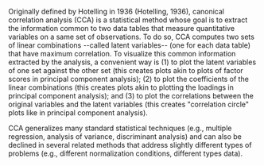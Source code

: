 
Originally defined by Hotelling in 1936 (Hotelling, 1936),
canonical correlation analysis (CCA)
is a statistical method whose goal is to extract the
information common to two data tables that measure quantitative
variables on a same set of observations.
To do so, CCA computes two sets of linear combinations --called latent variables--
(one for each data table) that have maximum correlation.
To visualize this common information 
extracted by the analysis, 
a convenient way
is (1) to plot the latent variables of one set against the other set
(this creates plots akin to plots of factor scores in principal component analysis);
 (2) to plot the coefficients of the linear combinations 
(this creates plots akin to  plotting the loadings in principal component analysis);
and (3) to plot the correlations between the original variables and the latent variables
(this creates "correlation circle" plots like in principal component analysis).

CCA generalizes many standard statistical techniques 
(e.g., multiple regression, analysis of variance, discriminant analysis)
and can also be declined in several related methods
that address
slightly different types of problems 
(e.g., different normalization conditions, different types data).
